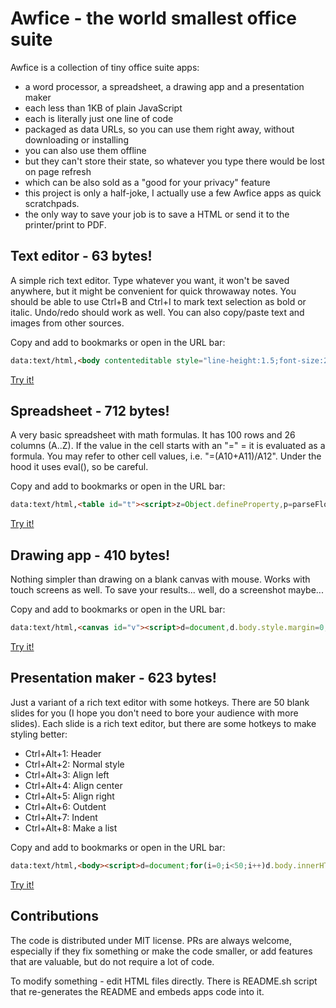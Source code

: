 # Awfice - the world smallest office suite

Awfice is a collection of tiny office suite apps:

* a word processor, a spreadsheet, a drawing app and a presentation maker
* each less than 1KB of plain JavaScript
* each is literally just one line of code
* packaged as data URLs, so you can use them right away, without downloading or installing
* you can also use them offline
* but they can't store their state, so whatever you type there would be lost on page refresh
* which can be also sold as a "good for your privacy" feature
* this project is only a half-joke, I actually use a few Awfice apps as quick scratchpads.
* the only way to save your job is to save a HTML or send it to the printer/print to PDF.

## Text editor - 63 bytes!

A simple rich text editor. Type whatever you want, it won't be saved anywhere, but it might be convenient for quick throwaway notes. You should be able to use Ctrl+B and Ctrl+I to mark text selection as bold or italic. Undo/redo should work as well. You can also copy/paste text and images from other sources.

Copy and add to bookmarks or open in the URL bar:

```html
data:text/html,<body contenteditable style="line-height:1.5;font-size:20px;">
```

[Try it!](https://htmlpreview.github.io/?https://github.com/zserge/awfice/blob/main/edit.html)

## Spreadsheet - 712 bytes!

A very basic spreadsheet with math formulas. It has 100 rows and 26 columns (A..Z). If the value in the cell starts with an "=" = it is evaluated as a formula. You may refer to other cell values, i.e. "=(A10+A11)/A12". Under the hood it uses eval(), so be careful.

Copy and add to bookmarks or open in the URL bar:

```html
data:text/html,<table id="t"><script>z=Object.defineProperty,p=parseFloat;for(I=[],D={},C={},q=_=>I.forEach(e=>{try{e.value=D[e.id]}catch(e){}}),t.style.borderCollapse="collapse",i=0;i<101;i++)for(r=t.insertRow(-1),j=0;j<27;j++)c=String.fromCharCode(65+j-1),d=r.insertCell(-1),d.style.border="1px solid gray",d.style.textAlign="right",d.innerHTML=i?j?"":i:c,i*j&&I.push(d.appendChild((f=>(f.id=c+i,f.style.border="none",f.style.width="4rem",f.style.textAlign="right",f.onfocus=e=>f.value=C[f.id]||"",f.onblur=e=>{C[f.id]=f.value,q()},get=_=>{v=C[f.id]||"";if("="!=v.charAt(0))return isNaN(p(v))?v:p(v);with(D)return eval(v.slice(1))},a={get},z(D,f.id,a),z(D,f.id.toLowerCase(),a),f))(document.createElement("input"))))</script>
```

[Try it!](https://htmlpreview.github.io/?https://github.com/zserge/awfice/blob/main/calc.html)

## Drawing app - 410 bytes!

Nothing simpler than drawing on a blank canvas with mouse. Works with touch screens as well. To save your results... well, do a screenshot maybe...

Copy and add to bookmarks or open in the URL bar:

```html
data:text/html,<canvas id="v"><script>d=document,d.body.style.margin=0,f=0,c=v.getContext("2d"),v.width=innerWidth,v.height=innerHeight,c.lineWidth=2,x=e=>e.clientX||e.touches[0].clientX,y=e=>e.clientY||e.touches[0].clientY,d.onmousedown=d.ontouchstart=e=>{f=1,e.preventDefault(),c.moveTo(x(e),y(e)),c.beginPath()},d.onmousemove=d.ontouchmove=e=>{f&&(c.lineTo(x(e),y(e)),c.stroke())},d.onmouseup=d.ontouchend=e=>f=0</script>
```

[Try it!](https://htmlpreview.github.io/?https://github.com/zserge/awfice/blob/main/draw.html)

## Presentation maker - 623 bytes!

Just a variant of a rich text editor with some hotkeys. There are 50 blank slides for you (I hope you don't need to bore your audience with more slides). Each slide is a rich text editor, but there are some hotkeys to make styling better:

* Ctrl+Alt+1: Header
* Ctrl+Alt+2: Normal style
* Ctrl+Alt+3: Align left
* Ctrl+Alt+4: Align center
* Ctrl+Alt+5: Align right
* Ctrl+Alt+6: Outdent
* Ctrl+Alt+7: Indent
* Ctrl+Alt+8: Make a list

Copy and add to bookmarks or open in the URL bar:

```html
data:text/html,<body><script>d=document;for(i=0;i<50;i++)d.body.innerHTML+='<div style="position:relative;width:90%;padding-top:60%;margin:5%;border:1px solid silver;page-break-after:always;"><div contenteditable style=outline:none;position:absolute;right:10%;bottom:10%;left:10%;top:10%;font-size:5vmin>';d.querySelectorAll("div>div").forEach(e=>e.onkeydown=e=>{n=e.ctrlKey&&e.altKey&&e.keyCode-49,f="formatBlock",j="justify",x=[f,f,j+"Left",j+"Center",j+"Right","outdent","indent","insertUnorderedList"][n],y=["<h1>","<div>"][n],x&&d.execCommand(x,!1,y)})</script><style>@page{size:6in 8in landscape}@media print{*{border:0 !important}}
```

[Try it!](https://htmlpreview.github.io/?https://github.com/zserge/awfice/blob/main/beam.html)

## Contributions

The code is distributed under MIT license. PRs are always welcome, especially if they fix something or make the code smaller, or add features that are valuable, but do not require a lot of code.

To modify something - edit HTML files directly. There is README.sh script that re-generates the README and embeds apps code into it.

